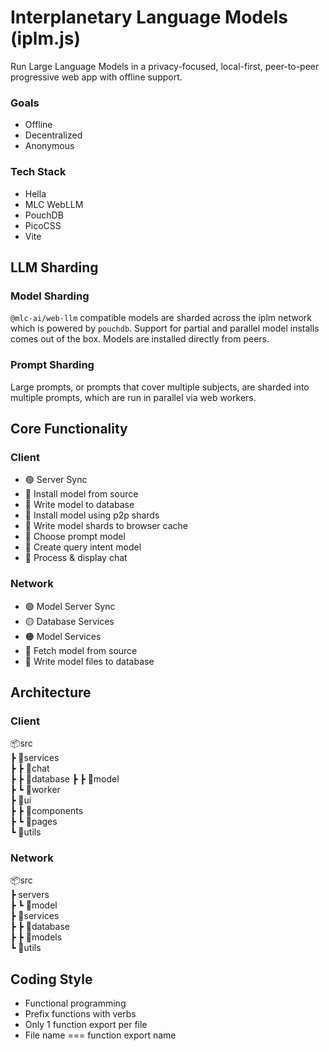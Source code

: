 # Interplanetary Language Models (iplm.js)

Run Large Language Models in a privacy-focused, local-first, peer-to-peer progressive web app with offline support.

### Goals

- Offline
- Decentralized
- Anonymous

### Tech Stack

- Hella
- MLC WebLLM
- PouchDB
- PicoCSS
- Vite 

## LLM Sharding

### Model Sharding

`@mlc-ai/web-llm` compatible models are sharded across the iplm network which is powered by `pouchdb`. Support for partial and parallel model installs comes out of the box. Models are installed directly from peers.

### Prompt Sharding

Large prompts, or prompts that cover multiple subjects, are sharded into multiple prompts, which are run in parallel via web workers.

## Core Functionality

### Client
- 🟢 Server Sync
- 🔴 Install model from source
- 🔴 Write model to database
- 🔴 Install model using p2p shards
- 🔴 Write model shards to browser cache
- 🔴 Choose prompt model
- 🔴 Create query intent model
- 🔴 Process & display chat

### Network
- 🟢 Model Server Sync
- 🟡 Database Services
- 🟠 Model Services
- 🔴 Fetch model from source
- 🔴 Write model files to database 

## Architecture

### Client

📦src    
 ┣ 📂services  
 ┣ ┣ 📂chat  
 ┣ ┣ 📂database
 ┣ ┣ 📂model  
 ┣ ┗ 📂worker  
 ┣ 📂ui  
 ┣ ┣ 📂components  
 ┣ ┗ 📂pages  
 ┗ 📂utils  

### Network

📦src      
 ┣ servers  
 ┣ ┗ 📂model  
 ┣ 📂services  
 ┣ ┣ 📂database  
 ┣ ┣ 📂models  
 ┗ 📂utils  

 ## Coding Style
 - Functional programming
 - Prefix functions with verbs
 - Only 1 function export per file
 - File name === function export name